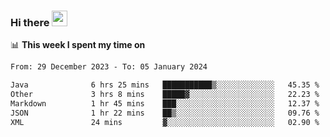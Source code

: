### Hi there <a href="https://www.gautamkrishnar.com/"><img src="https://media.giphy.com/media/hvRJCLFzcasrR4ia7z/giphy.gif" width="25px"></a>

📊 **This week I spent my time on**

<!--START_SECTION:waka-->

```txt
From: 29 December 2023 - To: 05 January 2024

Java              6 hrs 25 mins   ███████████▒░░░░░░░░░░░░░   45.35 %
Other             3 hrs 8 mins    █████▓░░░░░░░░░░░░░░░░░░░   22.23 %
Markdown          1 hr 45 mins    ███░░░░░░░░░░░░░░░░░░░░░░   12.37 %
JSON              1 hr 22 mins    ██▒░░░░░░░░░░░░░░░░░░░░░░   09.76 %
XML               24 mins         ▓░░░░░░░░░░░░░░░░░░░░░░░░   02.90 %
```

<!--END_SECTION:waka-->
